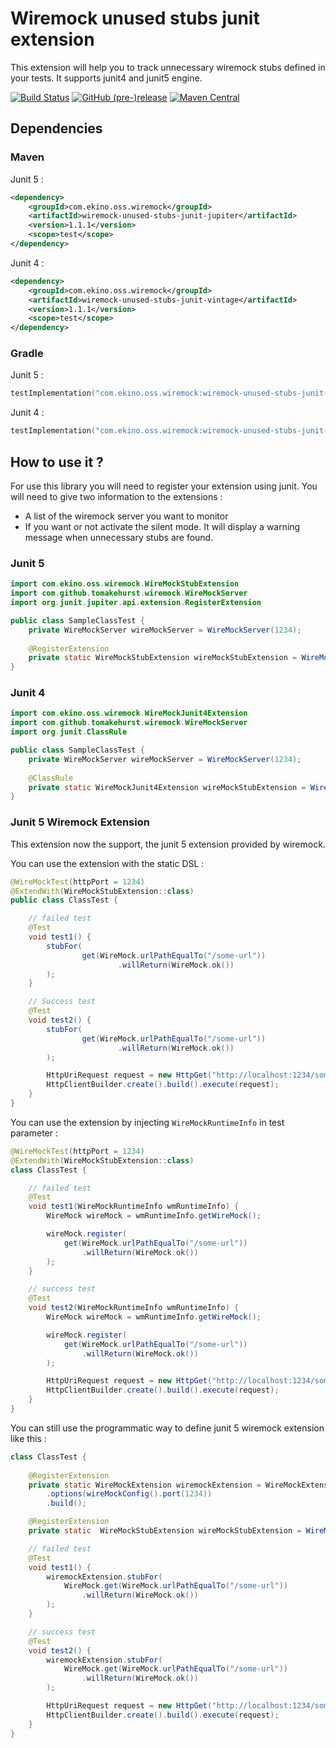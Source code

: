 # Wiremock unused stubs junit extension

This extension will help you to track unnecessary wiremock stubs defined in your tests.
It supports junit4 and junit5 engine.

[![Build Status](https://github.com/ekino/wiremock-unused-stubs-junit/workflows/Build%20branch/badge.svg?branch=master)](https://github.com/ekino/wiremock-unused-stubs-junit/actions?query=workflow%3A%22Build+branch%22+branch%3Amaster)
[![GitHub (pre-)release](https://img.shields.io/github/release/ekino/wiremock-unused-stubs-junit/all.svg)](https://github.com/ekino/wiremock-unused-stubs-junit/releases)
[![Maven Central](https://img.shields.io/maven-central/v/com.ekino.oss.wiremock/wiremock-unused-stubs-junit-core)](https://search.maven.org/search?q=g:com.ekino.oss.wiremock)
## Dependencies

### Maven

Junit 5 :
```xml
<dependency>
    <groupId>com.ekino.oss.wiremock</groupId>
    <artifactId>wiremock-unused-stubs-junit-jupiter</artifactId>
    <version>1.1.1</version>
    <scope>test</scope>
</dependency>
```

Junit 4 :
```xml
<dependency>
    <groupId>com.ekino.oss.wiremock</groupId>
    <artifactId>wiremock-unused-stubs-junit-vintage</artifactId>
    <version>1.1.1</version>
    <scope>test</scope>
</dependency>
```

### Gradle

Junit 5 :
```kotlin
testImplementation("com.ekino.oss.wiremock:wiremock-unused-stubs-junit-jupiter:1.1.1")
```

Junit 4 :
```kotlin
testImplementation("com.ekino.oss.wiremock:wiremock-unused-stubs-junit-vintage:1.1.1")
```

## How to use it ?

For use this library you will need to register your extension using junit.
You will need to give two information to the extensions :
* A list of the wiremock server you want to monitor
* If you want or not activate the silent mode. It will display a warning message when unnecessary stubs are found.

### Junit 5

``` java
import com.ekino.oss.wiremock.WireMockStubExtension
import com.github.tomakehurst.wiremock.WireMockServer
import org.junit.jupiter.api.extension.RegisterExtension

public class SampleClassTest {
    private WireMockServer wireMockServer = WireMockServer(1234);
    
    @RegisterExtension
    private static WireMockStubExtension wireMockStubExtension = WireMockStubExtension(listOf(wireMockServer), silent = true);
}
```

### Junit 4

``` java
import com.ekino.oss.wiremock.WireMockJunit4Extension
import com.github.tomakehurst.wiremock.WireMockServer
import org.junit.ClassRule

public class SampleClassTest {
    private WireMockServer wireMockServer = WireMockServer(1234);
    
    @ClassRule
    private static WireMockJunit4Extension wireMockStubExtension = WireMockJunit4Extension(listOf(wireMockServer), silent = true);
}
```

### Junit 5 Wiremock Extension

This extension now the support, the junit 5 extension provided by wiremock.

You can use the extension with the static DSL :

```java
@WireMockTest(httpPort = 1234)
@ExtendWith(WireMockStubExtension::class)
public class ClassTest {

    // failed test
    @Test
    void test1() {
        stubFor(
                get(WireMock.urlPathEqualTo("/some-url"))
                        .willReturn(WireMock.ok())
        );
    }

    // Success test
    @Test
    void test2() {
        stubFor(
                get(WireMock.urlPathEqualTo("/some-url"))
                        .willReturn(WireMock.ok())
        );

        HttpUriRequest request = new HttpGet("http://localhost:1234/some-url");
        HttpClientBuilder.create().build().execute(request);
    }
}
```

You can use the extension by injecting `WireMockRuntimeInfo` in test parameter :

```java
@WireMockTest(httpPort = 1234)
@ExtendWith(WireMockStubExtension::class)
class ClassTest {

    // failed test
    @Test
    void test1(WireMockRuntimeInfo wmRuntimeInfo) {
        WireMock wireMock = wmRuntimeInfo.getWireMock();

        wireMock.register(
            get(WireMock.urlPathEqualTo("/some-url"))
                .willReturn(WireMock.ok())
        );
    }

    // success test
    @Test
    void test2(WireMockRuntimeInfo wmRuntimeInfo) {
        WireMock wireMock = wmRuntimeInfo.getWireMock();

        wireMock.register(
            get(WireMock.urlPathEqualTo("/some-url"))
                .willReturn(WireMock.ok())
        );

        HttpUriRequest request = new HttpGet("http://localhost:1234/some-url");
        HttpClientBuilder.create().build().execute(request);
    }
}
```

You can still use the programmatic way to define junit 5 wiremock extension like this :

```java
class ClassTest {
    
    @RegisterExtension 
    private static WireMockExtension wiremockExtension = WireMockExtension.newInstance()
        .options(wireMockConfig().port(1234))
        .build();

    @RegisterExtension 
    private static  WireMockStubExtension wireMockStubExtension = WireMockStubExtension(wireMockRuntimeInfos = listOf(wiremockExtension));

    // failed test
    @Test
    void test1() {
        wiremockExtension.stubFor(
            WireMock.get(WireMock.urlPathEqualTo("/some-url"))
                .willReturn(WireMock.ok())
        );
    }

    // success test
    @Test
    void test2() {
        wiremockExtension.stubFor(
            WireMock.get(WireMock.urlPathEqualTo("/some-url"))
                .willReturn(WireMock.ok())
        );

        HttpUriRequest request = new HttpGet("http://localhost:1234/some-url");
        HttpClientBuilder.create().build().execute(request);
    }
}
```
